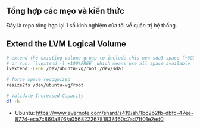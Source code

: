 ## Tổng hợp các mẹo và kiến thức
Đây là repo tổng hợp lại 1 số kinh nghiệm của tôi về quản trị hệ thống.

## Extend the LVM Logical Volume



```bash
# extend the existing volume group to include this new sda3 space (+6GB)
# or run: `lvextend -l +100%FREE` which means use all space available
lvextend -L+6G /dev/ubuntu-vg/root /dev/sda3

# force space recognized
resize2fs /dev/ubuntu-vg/root

# Validate Increased Capacity
df -h
```

* Ubuntu: https://www.evernote.com/shard/s419/sh/1bc2b2fb-dbfc-47ee-8774-eca7c860a876/a05682226781837460c7ad7ff01e2ed0
